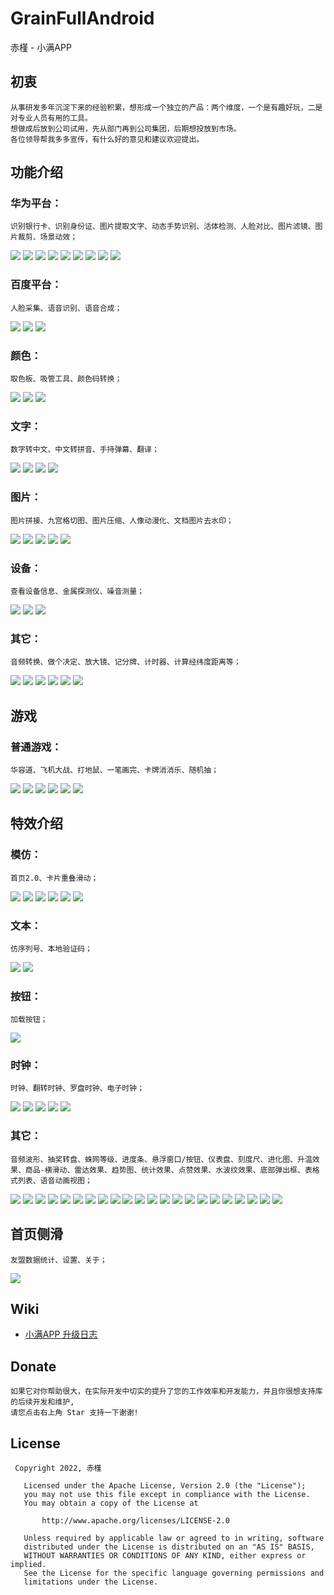 # GrainFullAndroid
赤槿 - 小满APP

## 初衷
    从事研发多年沉淀下来的经验积累，想形成一个独立的产品：两个维度，一个是有趣好玩，二是对专业人员有用的工具。
    想做成后放到公司试用，先从部门再到公司集团，后期想投放到市场。
    各位领导帮我多多宣传，有什么好的意见和建议欢迎提出。

## 功能介绍

### 华为平台：
    识别银行卡、识别身份证、图片提取文字、动态手势识别、活体检测、人脸对比、图片滤镜、图片裁剪、场景动效；

![](image/IdentifyBankCards.jpg)
![](image/IdentifyIdCard.jpg)
![](image/ImageExtractionText.jpg)
![](image/DynamicGestures.jpg)
![](image/LivenessDetection.jpg)
![](image/FaceComparison.jpg)
![](image/HmsPhotoFilter.jpg)
![](image/HmsCropImage.jpg)
![](image/HmsSceneAnimationEffect.jpg)

### 百度平台：
    人脸采集、语音识别、语音合成；

![](image/FaceRecognition.jpg)
![](image/VoiceRecog.jpg)
![](image/SpeechSynthesis.jpg)

### 颜色：
    取色板、吸管工具、颜色码转换；

![](image/ColorPicker.jpg)
![](image/PicturePipette.jpg)
![](image/ColorCodeConversion.jpg)

### 文字：
    数字转中文、中文转拼音、手持弹幕、翻译；

![](image/DigitalToChinese.jpg)
![](image/ChineseToPinyin.jpg)
![](image/HandheldBulletScreen.jpg)
![](image/Translate.jpg)

### 图片：
    图片拼接、九宫格切图、图片压缩、人像动漫化、文档图片去水印；

![](image/PictureMosaic.jpg)
![](image/NinePalaces.jpg)
![](image/PictureCompression1.jpg)
![](image/PictureCompression2.jpg)
![](image/AnimatedPortrait.jpg)

### 设备：
    查看设备信息、金属探测仪、噪音测量；

![](image/EquipmentInfo.jpg)
![](image/MetalDetector.jpg)
![](image/NoiseMeasurement.jpg)

### 其它：
    音频转换、做个决定、放大镜、记分牌、计时器、计算经纬度距离等；

![](image/AudioConversion.jpg)
![](image/Decision.jpg)
![](image/Magnifier.jpg)
![](image/Scoreboard.jpg)
![](image/Stopwatch.jpg)
![](image/CalculateDistance.jpg)

## 游戏
### 普通游戏：
    华容道、飞机大战、打地鼠、一笔画完、卡牌消消乐、随机抽；

![](image/klotskiGame.jpg)
![](image/AircraftWar.jpg)
![](image/WhacAMole.jpg)
![](image/OneLineToEnd.jpg)
![](image/CardFlipping.jpg)
![](image/RandomlyDraw.jpg)

## 特效介绍
### 模仿：
    首页2.0、卡片重叠滑动；

![](image/LayoutHome-1.jpg)
![](image/LayoutHome-2.jpg)
![](image/LayoutHome-3.jpg)
![](image/LayoutHome-4.jpg)
![](image/LayoutHome-5.jpg)
![](image/CardOverlap.jpg)

### 文本：
    仿序列号、本地验证码；

![](image/SerialNumber.jpg)
![](image/LocalVerificationCode.jpg)

### 按钮：
    加载按钮；

![](image/LoadButton.jpg)

### 时钟：
    时钟、翻转时钟、罗盘时钟、电子时钟；

![](image/ClockGreen.jpg)
![](image/ClockWhite.jpg)
![](image/FlipClock.jpg)
![](image/CompassClock.jpg)
![](image/ElectronicClock.jpg)

### 其它：
    音频波形、抽奖转盘、蛛网等级、进度条、悬浮窗口/按钮、仪表盘、刻度尺、进化图、升温效果、商品-横滑动、雷达效果、趋势图、统计效果、点赞效果、水波纹效果、底部弹出框、表格式列表、语音动画视图；

![](image/AudioWaveform.jpg)
![](image/LotteryTurntable.jpg)
![](image/SpiderWebGrade.jpg)
![](image/ProgressView.jpg)
![](image/LevitationButton.jpg)
![](image/Dashboard.jpg)
![](image/ScaleRuler.jpg)
![](image/LevelSelect.jpg)
![](image/Temperature.jpg)
![](image/ProductDisplay.jpg)
![](image/RadarEffect.jpg)
![](image/TrendChart.jpg)
![](image/StatisticalEffects.jpg)
![](image/TiktokLike.jpg)
![](image/WaveEffects.jpg)
![](image/BottomSheetDialog1.jpg)
![](image/BottomSheetDialog2.jpg)
![](image/TableFormatList.jpg)
![](image/VoiceAnimation1.jpg)
![](image/VoiceAnimation2.jpg)
![](image/VoiceAnimation3.jpg)
![](image/VoiceAnimation4.jpg)



## 首页侧滑
    友盟数据统计、设置、关于；

![](image/DataStatistics.jpg)

## Wiki
* [小满APP 升级日志](https://github.com/wangliyang206/GrainFullAndroid/wiki/UpdateLog)

## Donate
    如果它对你帮助很大，在实际开发中切实的提升了您的工作效率和开发能力，并且你很想支持库的后续开发和维护,
    请您点击右上角 Star 支持一下谢谢!

## License
``` 
 Copyright 2022, 赤槿       
  
   Licensed under the Apache License, Version 2.0 (the "License");
   you may not use this file except in compliance with the License.
   You may obtain a copy of the License at 
 
       http://www.apache.org/licenses/LICENSE-2.0 

   Unless required by applicable law or agreed to in writing, software
   distributed under the License is distributed on an "AS IS" BASIS,
   WITHOUT WARRANTIES OR CONDITIONS OF ANY KIND, either express or implied.
   See the License for the specific language governing permissions and
   limitations under the License.
```